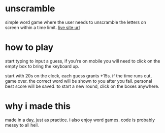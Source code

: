 # unscramble
simple word game where the user needs to unscramble the letters on screen within a time limit. [live site url](https://riqydev.github.io/unscramble/)

# how to play
start typing to input a guess, if you're on mobile you will need to click on the empty box to bring the keyboard up.

start with 20s on the clock, each guess grants +15s. if the time runs out, game over. the correct word will be shown to you after you fail. personal best score will be saved. to start a new round, click on the boxes anywhere.

# why i made this
made in a day, just as practice. i also enjoy word games. code is probably messy to all hell.
